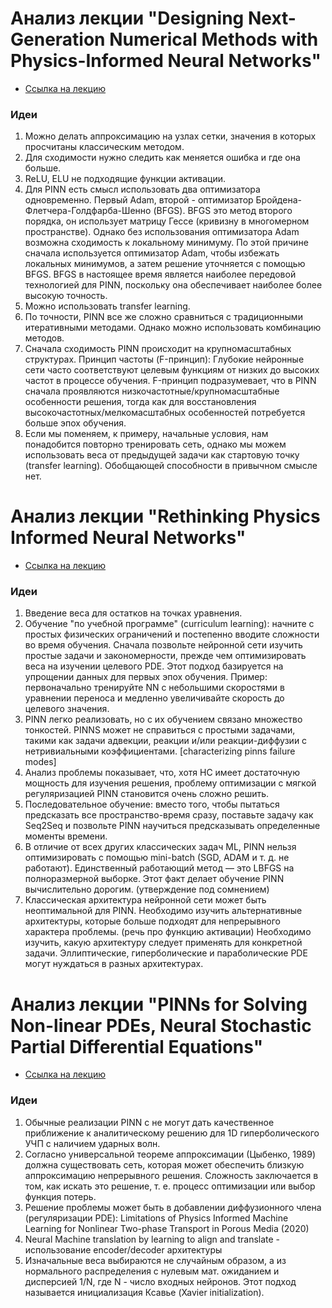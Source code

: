 # Анализ лекции "Designing Next-Generation Numerical Methods with Physics-Informed Neural Networks"

- [Ссылка на лекцию](https://www.youtube.com/watch?v=BiB82F_fgUw&ab_channel=NHR%40FAU)

### Идеи
1. Можно делать аппроксимацию на узлах сетки, значения в которых просчитаны классическим методом.
2. Для сходимости нужно следить как меняется ошибка и где она больше.
3. ReLU, ELU не подходящие функции активации.
4. Для PINN есть смысл использовать два оптимизатора одновременно. Первый Adam, второй - оптимизатор Бройдена-Флетчера-Голдфарба-Шенно (BFGS). BFGS это метод второго порядка, он использует матрицу Гессе (кривизну в многомерном пространстве). Однако без использования оптимизатора Adam возможна сходимость к локальному минимуму. По этой причине сначала используется оптимизатор Adam, чтобы избежать локальных минимумов, а затем решение уточняется с помощью BFGS. BFGS в настоящее время является наиболее передовой технологией для PINN, поскольку она обеспечивает наиболее более высокую точность.
5. Можно использовать transfer learning.
6. По точности, PINN все же сложно сравниться с традиционными итеративными методами. Однако можно использовать комбинацию методов.
7. Сначала сходимость PINN происходит на крупномасштабных структурах. 
Принцип частоты (F-принцип): Глубокие нейронные сети часто соответствуют целевым функциям от низких до высоких частот в процессе обучения.
F-принцип подразумевает, что в PINN сначала проявляются низкочастотные/крупномасштабные особенности решения, тогда как для восстановления высокочастотных/мелкомасштабных особенностей потребуется больше эпох обучения.
8. Если мы поменяем, к примеру, начальные условия, нам понадобится повторно тренировать сеть, однако мы можем использовать веса от предыдущей задачи как стартовую точку (transfer learning). Обобщающей способности в привычном смысле нет.

# Анализ лекции "Rethinking Physics Informed Neural Networks"

- [Ссылка на лекцию](https://www.youtube.com/watch?v=qYmkUXH7TCY&ab_channel=AmirGholaminejad)

### Идеи
1. Введение веса для остатков на точках уравнения.
2. Обучение "по учебной программе" (curriculum learning): начните с простых физических ограничений и постепенно вводите сложности во время обучения. Сначала позвольте нейронной сети изучить простые задачи и закономерности, прежде чем оптимизировать веса на изучении целевого PDE. Этот подход базируется на упрощении данных для первых эпох обучения.
Пример: первоначально тренируйте NN с небольшими скоростями в уравнении переноса и медленно увеличивайте скорость до целевого значения.
3. PINN легко реализовать, но с их обучением связано множество тонкостей.
PINNS может не справиться с простыми задачами, такими как задачи адвекции, реакции и/или реакции-диффузии с нетривиальными коэффициентами. [characterizing pinns failure modes]
4. Анализ проблемы показывает, что, хотя НС имеет достаточную мощность для изучения решения, проблему оптимизации с мягкой регуляризацией PINN становится очень сложно решить.
5. Последовательное обучение: вместо того, чтобы пытаться предсказать все пространство-время сразу, поставьте задачу как Seq2Seq и позвольте PINN научиться предсказывать определенные моменты времени.
6. В отличие от всех других классических задач ML, PINN нельзя оптимизировать с помощью mini-batch (SGD, ADAM и т. д. не работают). Единственный работающий метод — это LBFGS на полноразмерной выборке. Этот факт делает обучение PINN вычислительно дорогим. (утверждение под сомнением)
7. Классическая архитектура нейронной сети может быть неоптимальной для PINN. Необходимо изучить альтернативные архитектуры, которые больше подходят для непрерывного характера проблемы. (речь про функцию активации) Необходимо изучить, какую архитектуру следует применять для конкретной задачи. Эллиптические, гиперболические и параболические PDE могут нуждаться в разных архитектурах.

# Анализ лекции "PINNs for Solving Non-linear PDEs, Neural Stochastic Partial Differential Equations"

- [Ссылка на лекцию](https://www.youtube.com/watch?v=eqcXwc8RLCA&ab_channel=CRUNCHGroup%3AHomeofMath%2BMachineLearning%2BX)

### Идеи
1. Обычные реализации PINN с не могут дать качественное приближение к аналитическому решению для 1D гиперболического УЧП с наличием ударных волн.
2. Согласно универсальной теореме аппроксимации (Цыбенко, 1989) должна существовать сеть, которая может обеспечить близкую аппроксимацию непрерывного решения. Сложность заключается в том, как искать это решение, т. е. процесс оптимизации или выбор функция потерь. 
3. Решение проблемы может быть в добавлении диффузионного члена (регуляризации PDE): Limitations of Physics Informed Machine Learning for Nonlinear Two-phase Transport in Porous Media (2020)
4. Neural Machine translation by learning to align and translate - использование encoder/decoder архитектуры
5. Изначальные веса выбираются не случайным образом, а из нормального распределения с нулевым мат. ожиданием и дисперсией 1/N, где N - число входных нейронов. Этот подход называется инициализация Ксавье (Xavier initialization).